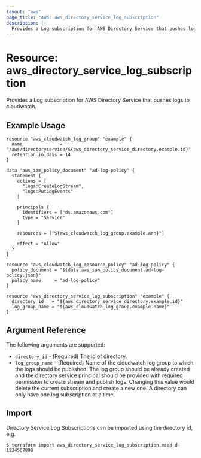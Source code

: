 ```yaml
---
layout: "aws"
page_title: "AWS: aws_directory_service_log_subscription"
description: |-
  Provides a Log subscription for AWS Directory Service that pushes logs to cloudwatch.
---
```


# Resource: aws_directory_service_log_subscription

Provides a Log subscription for AWS Directory Service that pushes logs to cloudwatch.

## Example Usage

```hcl
resource "aws_cloudwatch_log_group" "example" {
  name              = "/aws/directoryservice/${aws_directory_service_directory.example.id}"
  retention_in_days = 14
}

data "aws_iam_policy_document" "ad-log-policy" {
  statement {
    actions = [
      "logs:CreateLogStream",
      "logs:PutLogEvents"
    ]

    principals {
      identifiers = ["ds.amazonaws.com"]
      type = "Service"
    }

    resources = ["${aws_cloudwatch_log_group.example.arn}"]

    effect = "Allow"
  }
}

resource "aws_cloudwatch_log_resource_policy" "ad-log-policy" {
  policy_document = "${data.aws_iam_policy_document.ad-log-policy.json}"
  policy_name     = "ad-log-policy"
}

resource "aws_directory_service_log_subscription" "example" {
  directory_id   = "${aws_directory_service_directory.example.id}"
  log_group_name = "${aws_cloudwatch_log_group.example.name}"
}
```

## Argument Reference

The following arguments are supported:

* `directory_id` - (Required) The id of directory.
* `log_group_name` - (Required) Name of the cloudwatch log group to which the logs should be published. The log group should be already created and the directory service principal should be provided with required permission to create stream and publish logs. Changing this value would delete the current subscription and create a new one. A directory can only have one log subscription at a time.

## Import

Directory Service Log Subscriptions can be imported using the directory id, e.g.

```
$ terraform import aws_directory_service_log_subscription.msad d-1234567890
```
